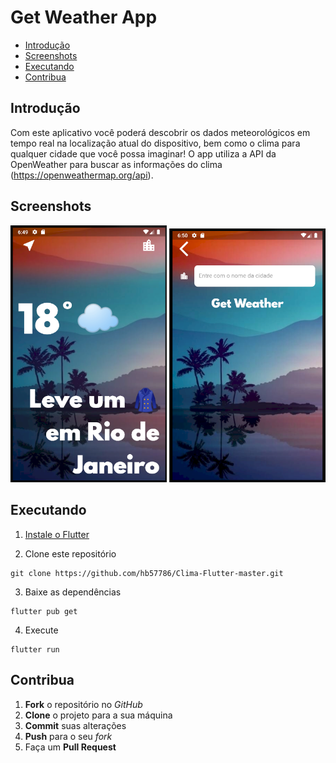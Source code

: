 # Get Weather App

* [Introdução](#introdução)
* [Screenshots](#screenshots)
* [Executando](#executando)
* [Contribua](#contribua)

## Introdução

Com este aplicativo você poderá descobrir os dados meteorológicos em tempo real na localização atual do dispositivo, bem como o clima para qualquer cidade que você possa imaginar! O app utiliza a API da OpenWeather para buscar as informações do clima (https://openweathermap.org/api).

## Screenshots

<p float="left">
  <img src="/screenshots/screen_1.png" width="250" />
  <img src="/screenshots/screen_2.png" width="250" /> 
</p>

## Executando

1. [Instale o Flutter](https://flutter.dev/docs/get-started/install)

2. Clone este repositório

```
git clone https://github.com/hb57786/Clima-Flutter-master.git
```

3. Baixe as dependências

```
flutter pub get
```

4. Execute

```
flutter run
```

## Contribua

1. **Fork** o repositório no *GitHub*
2. **Clone** o projeto para a sua máquina
3. **Commit** suas alterações 
4. **Push** para o seu *fork*
5. Faça um **Pull Request**
